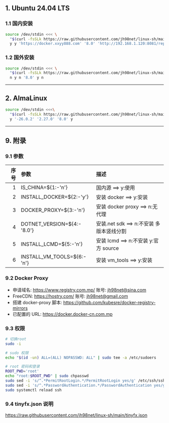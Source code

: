 ## 1. Ubuntu 24.04 LTS

### 1.1 国内安装

```bash
source /dev/stdin <<< \
  "$(curl -fsSLk https://raw.githubusercontent.com/jh98net/linux-sh/main/ubuntu.sh)" \
  y y 'https://docker.xxyy888.com' '8.0' 'http://192.168.1.120:8081/repository/nuget-hosted' y
```

### 1.2 国外安装

```bash
source /dev/stdin <<< \
  "$(curl -fsSLk https://raw.githubusercontent.com/jh98net/linux-sh/main/ubuntu.sh)" \
  n y n '8.0' y n
```

---

## 2. AlmaLinux

```bash
source /dev/stdin <<<\
  "$(curl -fsSLk https://raw.githubusercontent.com/jh98net/linux-sh/main/alma.sh)" \
  y '-26.0.2' '2.27.0' '8.0' y
```

---

## 9. 附录

### 9.1 参数

| 序号 | 参数                       | 描述                                     |
| ---: | :------------------------- | :--------------------------------------- |
|    1 | IS_CHINA=${1:-'n'}         | 国内源 ==> y:使用                        |
|    2 | INSTALL_DOCKER=${2:-'y'}   | 安装 docker ==> y:安装                   |
|    3 | DOCKER_PROXY=${3:-'n'}     | 安装 docker proxy ==> n:无代理           |
|    4 | DOTNET_VERSION=${4:-'8.0'} | 安装.net sdk ==> n:不安装 多版本竖线分割 |
|    5 | INSTALL_LCMD=${5:-'n'}     | 安装 lcmd ==> n:不安装 y:官方 source     |
|    6 | INSTALL_VM_TOOLS=${6:-'n'} | 安装 vm_tools ==> y:安装                 |

### 9.2 Docker Proxy

- 申请域名: https://www.registry.com.mp/ 账号: jh98net@sina.com
- FreeCDN: https://hostry.com/ 账号: jh98net@gmail.com
- 搭建 docker-proxy 脚本: https://github.com/kubesre/docker-registry-mirrors
- 已配置的 URL: https://docker.docker-cn.com.mp

### 9.3 权限

```bash
# 切换root
sudo -i

# sudo 权限
echo "$(id -un) ALL=(ALL) NOPASSWD: ALL" | sudo tee -a /etc/sudoers

# root 密码和登录
ROOT_PWD='root'
echo "root:$ROOT_PWD" | sudo chpasswd
sudo sed -i 's/^.*PermitRootLogin.*/PermitRootLogin yes/g' /etc/ssh/sshd_config
sudo sed -i 's/^.*PasswordAuthentication.*/PasswordAuthentication yes/g' /etc/ssh/sshd_config
sudo systemctl reload ssh
```

### 9.4 tinyfx.json 说明

https://raw.githubusercontent.com/jh98net/linux-sh/main/tinyfx.json
